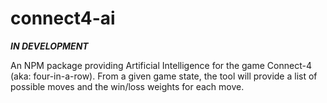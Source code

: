 # connect4-ai

***IN DEVELOPMENT***

An NPM package providing Artificial Intelligence for the game Connect-4 (aka: four-in-a-row). 
From a given game state, the tool will provide a list of possible moves and the win/loss weights for each move.
